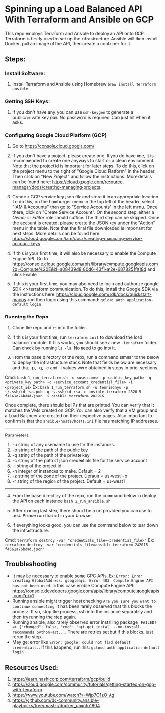 # Spinning up a Load Balanced API With Terraform and Ansible on GCP

This repo employs Terraform and Ansible to deploy an API onto GCP. Terraform is firstly used to set up the infrastructure. Ansible will then install Docker, pull an image of the API, then create a container for it. 

## Steps:

### Install Software:
1. Install Terraform and Ansible using Homebrew `brew install terraform ansible`

### Getting SSH Keys:
1. If you don't have any, you can use `ssh-keygen` to generate a public/private key pair. No password is required. Can just hit <enter> when it asks. 

### Configuring Google Cloud Platform (GCP)
1. Go to https://console.cloud.google.com/

2. If you don't have a project, please create one. If you do have one, it is recommended to create one anyways to start on a clean environment. Note that the project id is important for later steps. To do this, click on the project menu to the right of "Google Cloud Platform" in the header. Then click on "New Project" and follow the instructions. More details can be found here: https://cloud.google.com/resource-manager/docs/creating-managing-projects. 

3. Create a GCP service key json file and store it in an appropriate location. To do this, on the hamburger menu in the top left of the header, select "IAM & Accounts" then go to "Service Accounts" in the left menu. Once there, click on "Create  Service Account". On the second step, either a _Owner_ or _Editor_ role should suffice. The third step can be skipped. Once the account is created, please create the JSON key under the "Action" menu in the table. Note that the final file downloaded is important for next steps. More details can be found here: https://cloud.google.com/iam/docs/creating-managing-service-account-keys

4. If this is your first time, it will also be necessary to enable the Compute Engine API. Go to https://console.cloud.google.com/apis/library/compute.googleapis.com?q=Compute%20E&id=a08439d8-80d6-43f1-af2e-6878251f018d and click Enable

5. If this is your first time, you may also need to login and authorize google SDK <> terraform communication. To do this, install the Google SDK via the instructions here: https://cloud.google.com/sdk/docs/quickstart-macos and then login using this command: `gcloud auth application-default login`

### Running the Repo
1. Clone the repo and `cd` into the folder.

2. If this is your first time, run `terraform init` to download the load balancer module. If this works, you should see a new `.terraform` folder. Can check by running `ls -la`. No need to go into it. 

3. From the base directory of the repo, run a command similar to the below to deploy the infrastructure stack. Note that fields below are necessary and that -p, -q, -c and -i values were obtained in steps in prior sections. 

Cmd: `bash 1_run_terraform.sh -u <username> -p <public_key_path> -q <private_key_path> -c <service_account_credential_file> -i <project_id>`
Ex: `bash 1_run_terraform.sh -u tennisonyu -p ~/.ssh/id_rsa.pub -q ~/.ssh/id_rsa -c ansible-terraform-282015-f4561a76bd8d.json -i ansible-terraform-282015`

Once complete, there should be IPs that are printed. You can verify that it matches the VMs created on GCP. You can also verify that a VM group and a Load Balancer are created on their respective pages. Also important to confirm is that the `ansible/hosts/hosts.ini` file has matching IP addresses. 

---
Parameters:
1) -u string of any username to use for the instances.
2) -p string of the path of the public key
3) -q string of the path of the private key
4) -c string of the path of json credentials file for the service account
5) -i string of the project id
6) -n integer of instances to make. Default = 2
7) -z string of the zone of the project. Default = us-west1-b
8) -r string of the region of the project. Default  = us-west1
---

4. From the base directory of the repo, run the command below to deploy the API on each instance
`bash 2_run_ansible.sh`

5. After running last step, there should be a url provided you can use to test. Please run that url in your browser

6. If everything looks good, you can use the command below to tear down the infrastructure.

Cmd: `terraform destroy -var "credentials_file=<credential_file>"`
Ex: `terraform destroy -var "credentials_file=ansible-terraform-282015-f4561a76bd8d.json"`

## Troubleshooting

- It may be necessary to enable some GPC APIs. Ex: `Error: Error creating GlobalAddress: googleapi: Error 403: Compute Engine API has not been used`. In this case enable Compute Engine API: https://console.developers.google.com/apis/library/compute.googleapis.com?pli=1
- Running ansible might trigger host checking `Are you sure you want to continue connecting`. It has been rarely observed that this blocks the process. If so, stop the process, ssh into the instance separately and then try running the step again.
- Running ansible, also rarely observed error installing package ` FAILED! => {"changed": false, "cmd": "apt-get install --no-install-recommends python-apt...`. There are retries set but if this blocks, just rerun the step.
- May get error like `Error: google: could not find default credentials.`. If this happens, run this: `gcloud auth application-default login`

## Resources Used:
1. https://learn.hashicorp.com/terraform/gcp/build
2. https://cloud.google.com/community/tutorials/getting-started-on-gcp-with-terraform
3. https://www.youtube.com/watch?v=Wjp7O1zO-Ag
4. https://github.com/do-community/ansible-playbooks/tree/master/docker_ubuntu1804

